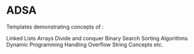 # ADSA
Templates demonstrating concepts of :

Linked Lists
Arrays
Divide and conquer
Binary Search
Sorting Algorithms
Dynamic Programming
Handling Overflow
String Concepts etc.
